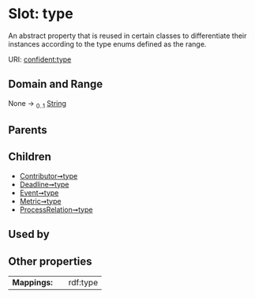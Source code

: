 
# Slot: type


An abstract property that is reused in certain classes to differentiate their instances according to the type enums defined as the range.

URI: [confident:type](https://raw.githubusercontent.com/TIBHannover/ConfIDent_schema/main/src/linkml/confident_schema.yaml#type)


## Domain and Range

None &#8594;  <sub>0..1</sub> [String](types/String.md)

## Parents


## Children

 *  [Contributor➞type](Contributor_type.md)
 *  [Deadline➞type](Deadline_type.md)
 *  [Event➞type](Event_type.md)
 *  [Metric➞type](Metric_type.md)
 *  [ProcessRelation➞type](ProcessRelation_type.md)

## Used by


## Other properties

|  |  |  |
| --- | --- | --- |
| **Mappings:** | | rdf:type |

